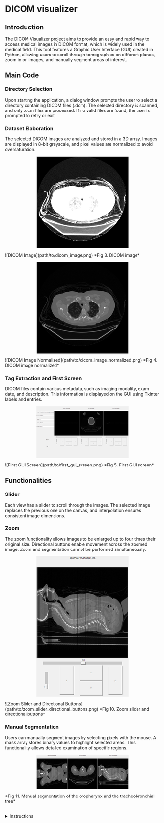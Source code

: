# DICOM visualizer

## Introduction
The DICOM Visualizer project aims to provide an easy and rapid way to access medical images in DICOM format, which is widely used in the medical field. This tool features a Graphic User Interface (GUI) created in Python, allowing users to scroll through tomographies on different planes, zoom in on images, and manually segment areas of interest.

## Main Code

### Directory Selection
Upon starting the application, a dialog window prompts the user to select a directory containing DICOM files (.dcm). The selected directory is scanned, and only .dcm files are processed. If no valid files are found, the user is prompted to retry or exit.

### Dataset Elaboration
The selected DICOM images are analyzed and stored in a 3D array. Images are displayed in 8-bit greyscale, and pixel values are normalized to avoid oversaturation.

<p align="center"> <img align="center" src="./images/GUI3.png" width="300" /> <p/>
![DICOM Image](path/to/dicom_image.png)
*Fig 3. DICOM image*
<p align="center"> <img align="center" src="./images/GUI4.png" width="300" /> <p/>
![DICOM Image Normalized](path/to/dicom_image_normalized.png)
*Fig 4. DICOM image normalized*

### Tag Extraction and First Screen
DICOM files contain various metadata, such as imaging modality, exam date, and description. This information is displayed on the GUI using Tkinter labels and entries.

<p align="center"> <img align="center" src="./images/GUI5.png" width="300" /> <p/>
![First GUI Screen](path/to/first_gui_screen.png)
*Fig 5. First GUI screen*

## Functionalities

### Slider
Each view has a slider to scroll through the images. The selected image replaces the previous one on the canvas, and interpolation ensures consistent image dimensions.

### Zoom
The zoom functionality allows images to be enlarged up to four times their original size. Directional buttons enable movement across the zoomed image. Zoom and segmentation cannot be performed simultaneously.

<p align="center"> <img align="center" src="./images/GUI7.png" width="300" /> <p/>
![Zoom Slider and Directional Buttons](path/to/zoom_slider_directional_buttons.png)
*Fig 10. Zoom slider and directional buttons*

### Manual Segmentation
Users can manually segment images by selecting pixels with the mouse. A mask array stores binary values to highlight selected areas. This functionality allows detailed examination of specific regions.

<p align="center"> <img align="center" src="./images/GUI11.png" width="300" /> <p/>
*Fig 11. Manual segmentation of the oropharynx and the tracheobronchial tree*





</br>
</br>

<details>
  <summary>Instructions</summary>

## Requirements
The needed libraries are the following:

* os
* tk == 8.6
* numpy == 1.20.2
* pydicom == 2.1.2
* Pillow == 8.3.2
* scipy == 1.6.2
* opencv-python==4.5.1.48

To install these libraries, execute the command:

```
pip install -r requirements.txt
```

## Visualization
The dimension of the screen could be too small to completely visualize the GUI.
In this case, delete or comment line 21 of DICOMvisualizer.py

</details>
